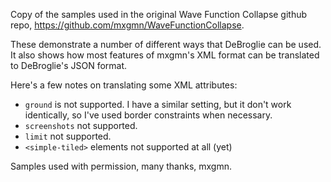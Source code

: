 Copy of the samples used in the original Wave Function Collapse github repo, https://github.com/mxgmn/WaveFunctionCollapse.

These demonstrate a number of different ways that DeBroglie can be used. It also shows how most features of mxgmn's XML format can be translated to DeBroglie's JSON format.

Here's a few notes on translating some XML attributes:

 * `ground` is not supported. I have a similar setting, but it  don't work identically, so I've used 
    border constraints when necessary.
 * `screenshots` not supported.
 * `limit` not supported.
 * `<simple-tiled>` elements not supported at all (yet)

Samples used with permission, many thanks, mxgmn.